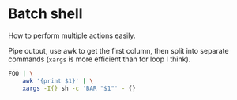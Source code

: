 # Batch shell

How to perform multiple actions easily.

Pipe output, use awk to get the first column, then split into separate commands (`xargs` is more efficient than for loop I think).

```sh
FOO | \
    awk '{print $1}' | \
    xargs -I{} sh -c 'BAR "$1"' - {}
```

